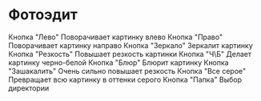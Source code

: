 # Фотоэдит
Кнопка "Лево"
Поворачивает картинку влево
Кнопка "Право"
Поворачивает картинку направо
Кнопка "Зеркало"
Зеркалит картинку
Кнопка "Резкость"
Повышает резкость картинки
Кнопка "Ч\Б"
Делает картинку черно-белой
Кнопка "Блюр"
Блюрит картинку
Кнопка "Зашакалить"
Очень сильно повышает резкость
Кнопка "Все серое"
Превращает всю картинку в оттенки серого
Кнопка "Папка"
Выбор директории
